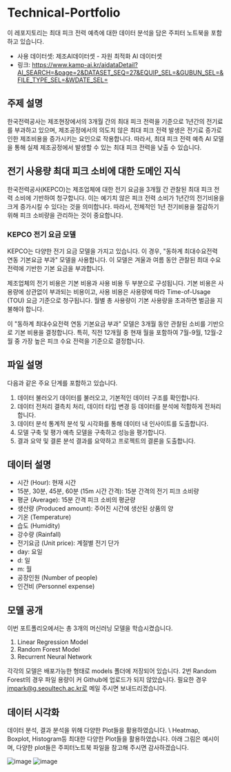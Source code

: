 # Technical-Portfolio

이 레포지토리는 최대 피크 전력 예측에 대한 데이터 분석을 담은 주피터 노트북을 포함하고 있습니다.

+ 사용 데이터셋: 제조AI데이터셋 - 자원 최적화 AI 데이터셋 
+ 링크: https://www.kamp-ai.kr/aidataDetail?AI_SEARCH=&page=2&DATASET_SEQ=27&EQUIP_SEL=&GUBUN_SEL=&FILE_TYPE_SEL=&WDATE_SEL=

## 주제 설명
한국전력공사는 제조현장에서의 3개월 간의 최대 피크 전력을 기준으로 1년간의 전기료를 부과하고 있으며, 제조공정에서의 의도치 않은 최대 피크 전력 발생은 전기료 증가로 인한 제조비용을 증가시키는 요인으로 작용합니다.
따라서, 최대 피크 전력 예측 AI 모델을 통해 실제 제조공정에서 발생할 수 있는 최대 피크 전력을 낮출 수 있습니다.

## 전기 사용량 최대 피크 소비에 대한 도메인 지식
한국전력공사(KEPCO)는 제조업체에 대한 전기 요금을 3개월 간 관찰된 최대 피크 전력 소비에 기반하여 청구합니다. 이는 예기치 않은 피크 전력 소비가 1년간의 전기비용을 크게 증가시킬 수 있다는 것을 의미합니다. 따라서, 전체적인 1년 전기비용을 절감하기 위해 피크 소비량을 관리하는 것이 중요합니다.

### KEPCO 전기 요금 모델
KEPCO는 다양한 전기 요금 모델을 가지고 있습니다. 이 경우, "동하계 최대수요전력 연동 기본요금 부과" 모델을 사용합니다. 이 모델은 겨울과 여름 동안 관찰된 최대 수요 전력에 기반한 기본 요금을 부과합니다.

제조업체의 전기 비용은 기본 비용과 사용 비용 두 부분으로 구성됩니다. 기본 비용은 사용량에 상관없이 부과되는 비용이고, 사용 비용은 사용량에 따라 Time-of-Usage (TOU) 요금 기준으로 청구됩니다. 월별 총 사용량이 기본 사용량을 초과하면 벌금을 지불해야 합니다.

이 "동하계 최대수요전력 연동 기본요금 부과" 모델은 3개월 동안 관찰된 소비를 기반으로 기본 비용을 결정합니다. 특히, 직전 12개월 중 현재 월을 포함하여 7월-9월, 12월-2월 중 가장 높은 피크 수요 전력을 기준으로 결정합니다.

## 파일 설명
다음과 같은 주요 단계를 포함하고 있습니다.
1. 데이터 불러오기
데이터를 불러오고, 기본적인 데이터 구조를 확인합니다.
2. 데이터 전처리
결측치 처리, 데이터 타입 변경 등 데이터를 분석에 적합하게 전처리합니다.
3. 데이터 분석
통계적 분석 및 시각화를 통해 데이터 내 인사이트를 도출합니다.
4. 모델 구축 및 평가
예측 모델을 구축하고 성능을 평가합니다.
5. 결과 요약 및 결론
분석 결과를 요약하고 프로젝트의 결론을 도출합니다.

## 데이터 설명

+ 시간 (Hour): 현재 시간
+ 15분, 30분, 45분, 60분 (15m 시간 간격): 15분 간격의 전기 피크 소비량
+ 평균 (Average): 15분 간격 피크 소비의 평균량
+ 생산량 (Produced amount): 주어진 시간에 생산된 상품의 양
+ 기온 (Temperature)
+ 습도 (Humidity)
+ 강수량 (Rainfall)
+ 전기요금 (Unit price): 계절별 전기 단가
+ day: 요일
+ d: 일
+ m: 월
+ 공장인원 (Number of people)
+ 인건비 (Personnel expense)

## 모델 공개
이번 포트폴리오에서는 총 3개의 머신러닝 모델을 학습시켰습니다.
1. Linear Regression Model
2. Random Forest Model
3. Recurrent Neural Network

각각의 모델은 배포가능한 형태로 models 폴더에 저장되어 있습니다.
2번 Random Forest의 경우 파일 용량이 커 Github에 업로드가 되지 않았습니다. 필요한 경우 jmpark@g.seoultech.ac.kr로 메일 주시면 보내드리겠습니다.

## 데이터 시각화
데이터 분석, 결과 분석을 위해 다양한 Plot들을 활용하였습니다. \\
Heatmap, Boxplot, Histogram등 최대한 다양한 Plot들을 활용하였습니다.
아래 그림은 예시이며, 다양한 plot들은 주피터노트북 파일을 참고해 주시면 감사하겠습니다. 

![image](https://github.com/Jammjm/Technical-Portfolio/assets/68116531/074130ba-c858-4f36-b14d-50e3ba2dabbe)
![image](https://github.com/Jammjm/Technical-Portfolio/assets/68116531/2e08ef95-0a76-4e91-bf8b-f3e78cc533f2)


